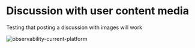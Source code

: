 <!--
author: philip-gai
repository: https://github.com/philip-gai/repost-demo
team: https://github.com/orgs/elastico-group/teams/everyone
category: announcements
-->

# Discussion with user content media

Testing that posting a discussion with images will work

![observability-current-platform](https://user-images.githubusercontent.com/17363579/137337542-3a1bb39d-7f4d-40fc-a9ee-7727debf1675.png)
